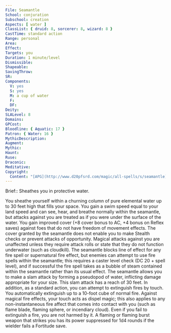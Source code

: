 ```yaml
---
File: Seamantle
School: conjuration
Subschool: creation
Aspects: [ water ]
ClassList: { druid: 8, sorcerer: 8, wizard: 8 }
CastTime: standard action
Range: personal
Area: 
Effect: 
Targets: you
Duration: 1 minute/level
Dismissible: 
Shapeable: 
SavingThrow: 
SR: 
Components:
  V: yes
  S: yes
  M: a cup of water
  F: 
  DF: 
Deity: 
SLALevel: 8
Domains: 
GPCost: 
Bloodline: { Aquatic: 17 }
Patron: { Water: 16 }
MythicDescription: 
Augment: 
Mythic: 
Haunt: 
Ruse: 
Draconic: 
Meditative: 
Copyright:
  Content: "[APG](http://www.d20pfsrd.com/magic/all-spells/s/seamantle)"
---
```

Brief:: Sheathes you in protective water.

You sheathe yourself within a churning column of pure elemental water up to 30 feet high that fills your space. You gain a swim speed equal to your land speed and can see, hear, and breathe normally within the seamantle, but attacks against you are treated as if you were under the surface of the water. You gain improved cover (+8 cover bonus to AC, +4 bonus on Reflex saves) against foes that do not have freedom of movement effects. The cover granted by the seamantle does not enable you to make Stealth checks or prevent attacks of opportunity. Magical attacks against you are unaffected unless they require attack rolls or state that they do not function underwater (such as cloudkill).  The seamantle blocks line of effect for any fire spell or supernatural fire effect, but enemies can attempt to use fire spells within the seamantle; this requires a caster level check (DC 20 + spell level), and if successful the fire spell takes as a bubble of steam contained within the seamantle rather than its usual effect.  The seamantle allows you to make a slam attack by forming a pseudopod of water, inflicting damage appropriate for your size. This slam attack has a reach of 30 feet. In addition, as a standard action, you can attempt to extinguish fires by touch.  You automatically extinguish up to a 10-foot cube of normal fire. Against magical fire effects, your touch acts as dispel magic; this also applies to any non-instantaneous fire affect that comes into contact with you (such as flame blade, flaming sphere, or incendiary cloud). Even if you fail to extinguish a fire, you are not harmed by it. A flaming or flaming burst weapon that strikes you has its power suppressed for 1d4 rounds if the wielder fails a Fortitude save.
